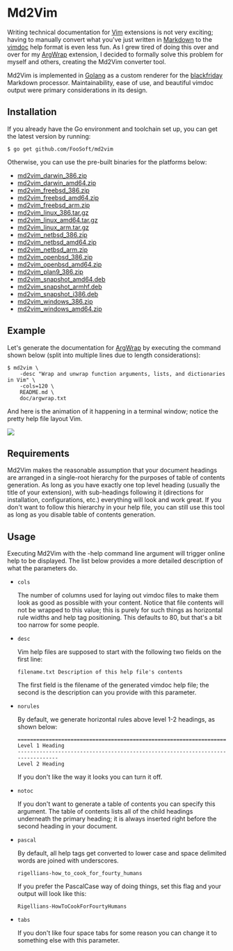 # Md2Vim #

Writing technical documentation for [Vim](http://www.vim.org/) extensions is not very exciting; having to manually
convert what you've just written in [Markdown](https://daringfireball.net/projects/markdown/) to the
[vimdoc](http://vimdoc.sourceforge.net/htmldoc/usr_toc.html) help format is even less fun. As I grew tired of doing this
over and over for my [ArgWrap](/projects/argwrap/) extension, I decided to formally solve this problem for myself and
others, creating the Md2Vim converter tool.

Md2Vim is implemented in [Golang](https://golang.org/) as a custom renderer for the
[blackfriday](https://github.com/russross/blackfriday) Markdown processor. Maintainability, ease of use, and beautiful
vimdoc output were primary considerations in its design.

## Installation ##

If you already have the Go environment and toolchain set up, you can get the latest version by running:

```
$ go get github.com/FooSoft/md2vim
```

Otherwise, you can use the pre-built binaries for the platforms below:

 * [md2vim_darwin_386.zip](http://dl.foosoft.net/md2vim/md2vim_darwin_386.zip)
 * [md2vim_darwin_amd64.zip](http://dl.foosoft.net/md2vim/md2vim_darwin_amd64.zip)
 * [md2vim_freebsd_386.zip](http://dl.foosoft.net/md2vim/md2vim_freebsd_386.zip)
 * [md2vim_freebsd_amd64.zip](http://dl.foosoft.net/md2vim/md2vim_freebsd_amd64.zip)
 * [md2vim_freebsd_arm.zip](http://dl.foosoft.net/md2vim/md2vim_freebsd_arm.zip)
 * [md2vim_linux_386.tar.gz](http://dl.foosoft.net/md2vim/md2vim_linux_386.tar.gz)
 * [md2vim_linux_amd64.tar.gz](http://dl.foosoft.net/md2vim/md2vim_linux_amd64.tar.gz)
 * [md2vim_linux_arm.tar.gz](http://dl.foosoft.net/md2vim/md2vim_linux_arm.tar.gz)
 * [md2vim_netbsd_386.zip](http://dl.foosoft.net/md2vim/md2vim_netbsd_386.zip)
 * [md2vim_netbsd_amd64.zip](http://dl.foosoft.net/md2vim/md2vim_netbsd_amd64.zip)
 * [md2vim_netbsd_arm.zip](http://dl.foosoft.net/md2vim/md2vim_netbsd_arm.zip)
 * [md2vim_openbsd_386.zip](http://dl.foosoft.net/md2vim/md2vim_openbsd_386.zip)
 * [md2vim_openbsd_amd64.zip](http://dl.foosoft.net/md2vim/md2vim_openbsd_amd64.zip)
 * [md2vim_plan9_386.zip](http://dl.foosoft.net/md2vim/md2vim_plan9_386.zip)
 * [md2vim_snapshot_amd64.deb](http://dl.foosoft.net/md2vim/md2vim_snapshot_amd64.deb)
 * [md2vim_snapshot_armhf.deb](http://dl.foosoft.net/md2vim/md2vim_snapshot_armhf.deb)
 * [md2vim_snapshot_i386.deb](http://dl.foosoft.net/md2vim/md2vim_snapshot_i386.deb)
 * [md2vim_windows_386.zip](http://dl.foosoft.net/md2vim/md2vim_windows_386.zip)
 * [md2vim_windows_amd64.zip](http://dl.foosoft.net/md2vim/md2vim_windows_amd64.zip)

## Example ##

Let's generate the documentation for [ArgWrap](/projects/argwrap/) by executing the command shown below (split into
multiple lines due to length considerations):

```
$ md2vim \
    -desc "Wrap and unwrap function arguments, lists, and dictionaries in Vim" \
    -cols=120 \
    README.md \
    doc/argwrap.txt
```

And here is the animation of it happening in a terminal window; notice the pretty help file layout Vim.

![](http://foosoft.net/projects/md2vim/img/demo.gif)

## Requirements ##

Md2Vim makes the reasonable assumption that your document headings are arranged in a single-root hierarchy for the
purposes of table of contents generation. As long as you have exactly one top level heading (usually the title of your
extension), with sub-headings following it (directions for installation, configurations, etc.) everything will look and
work great. If you don't want to follow this hierarchy in your help file, you can still use this tool as long as you
disable table of contents generation.

## Usage ##

Executing Md2Vim with the -help command line argument will trigger online help to be displayed. The list below provides
a more detailed description of what the parameters do.

*   `cols`

    The number of columns used for laying out vimdoc files to make them look as good as possible with your content.
    Notice that file contents will not be wrapped to this value; this is purely for such things as horizontal rule
    widths and help tag positioning. This defaults to 80, but that's a bit too narrow for some people.

*   `desc`

    Vim help files are supposed to start with the following two fields on the first line:

    ```
    filename.txt Description of this help file's contents
    ```

    The first field is the filename of the generated vimdoc help file; the second is the description can you provide
    with this parameter.

*   `norules`

    By default, we generate horizontal rules above level 1-2 headings, as shown below:

    ```
    ================================================================================
    Level 1 Heading
    --------------------------------------------------------------------------------
    Level 2 Heading
    ```
    If you don't like the way it looks you can turn it off.

*   `notoc`

    If you don't want to generate a table of contents you can specify this argument. The table of contents lists all of
    the child headings underneath the primary heading; it is always inserted right before the second heading in your
    document.

*   `pascal`

    By default, all help tags get converted to lower case and space delimited words are joined with underscores.

    ```
    rigellians-how_to_cook_for_fourty_humans
    ```

    If you prefer the PascalCase way of doing things, set this flag and your output will look like this:

    ```
    Rigellians-HowToCookForFourtyHumans
    ```

*   `tabs`

    If you don't like four space tabs for some reason you can change it to something else with this parameter.
